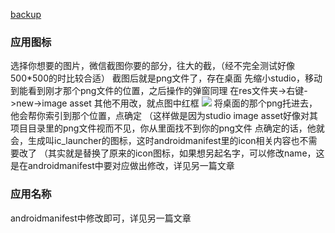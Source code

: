
[backup](https://www.cnblogs.com/acha/articles/12301345.html)

### 应用图标
选择你想要的图片，微信截图你要的部分，往大的截，（经不完全测试好像500*500的时比较合适）
截图后就是png文件了，存在桌面
先缩小studio，移动到能看到刚才那个png文件的位置，之后操作的弹窗同理
在res文件夹->右键->new->image asset
其他不用改，就点图中红框
![](https://img2018.cnblogs.com/blog/1086046/202002/1086046-20200212222056285-1048299180.png)
将桌面的那个png托进去，他会帮你索引到那个位置，点确定
（这样做是因为studio image asset好像对其项目目录里的png文件视而不见，你从里面找不到你的png文件
点确定的话，他就会，生成叫ic_launcher的图标，这时androidmanifest里的icon相关内容也不需要改了
（其实就是替换了原来的icon图标，如果想另起名字，可以修改name，这是在androidmanifest中要对应做出修改，详见另一篇文章

### 应用名称
androidmanifest中修改即可，详见另一篇文章